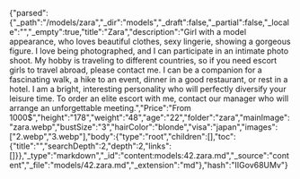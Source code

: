 {"parsed":{"_path":"/models/zara","_dir":"models","_draft":false,"_partial":false,"_locale":"","_empty":true,"title":"Zara","description":"Girl with a model appearance, who loves beautiful clothes, sexy lingerie, showing a gorgeous figure. I love being photographed, and I can participate in an intimate photo shoot. My hobby is traveling to different countries, so if you need escort girls to travel abroad, please contact me. I can be a companion for a fascinating walk, a hike to an event, dinner in a good restaurant, or rest in a hotel. I am a bright, interesting personality who will perfectly diversify your leisure time. To order an elite escort with me, contact our manager who will arrange an unforgettable meeting.","Price":"From 1000$","height":"178","weight":"48","age":"22","folder":"zara","mainImage":"zara.webp","bustSize":"3","hairColor":"blonde","visa":"japan","images":["2.webp","3.webp"],"body":{"type":"root","children":[],"toc":{"title":"","searchDepth":2,"depth":2,"links":[]}},"_type":"markdown","_id":"content:models:42.zara.md","_source":"content","_file":"models/42.zara.md","_extension":"md"},"hash":"IIGov68UMv"}